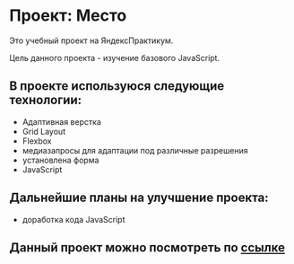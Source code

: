 # Проект: Место

Это учебный проект на ЯндексПрактикум. 

Цель данного проекта - изучение базового JavaScript.

## В проекте используюся следующие технологии:

* Адаптивная верстка
* Grid Layout
* Flexbox
* медиазапросы для адаптации под различные разрешения
* установлена форма
* JavaScript

## Дальнейшие планы на улучшение проекта:
- доработка кода JavaScript

## Данный проект можно поcмотреть по [ссылке](https://alina777ps.github.io/mesto)

